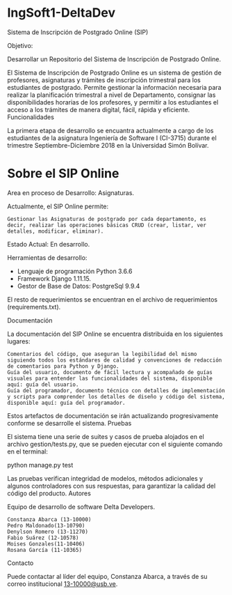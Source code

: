 # IngSoft1-DeltaDev

Sistema de Inscripción de Postgrado Online (SIP)

Objetivo: 

Desarrollar un Repositorio del Sistema de Inscripción de Postgrado Online.

El Sistema de Inscripción de Postgrado Online es un sistema de gestión de profesores, asignaturas y trámites de inscripción trimestral para los estudiantes de postgrado. Permite gestionar la información necesaria para realizar la planificación trimestral a nivel de Departamento, consignar las disponibilidades horarias de los profesores, y permitir a los estudiantes el acceso a los trámites de manera digital, fácil, rápida y eficiente.
Funcionalidades

La primera etapa de desarrollo se encuantra actualmente a cargo de los estudiantes de la asignatura Ingeniería de Software I (CI-3715) durante el trimestre Septiembre-Diciembre 2018 en la Universidad Simón Bolívar.

# Sobre el SIP Online

Area en proceso de Desarrollo: Asignaturas.

Actualmente, el SIP Online permite:

    Gestionar las Asignaturas de postgrado por cada departamento, es decir, realizar las operaciones básicas CRUD (crear, listar, ver detalles, modificar, eliminar).

Estado Actual: En desarrollo.

Herramientas de desarrollo:

  - Lenguaje de programación Python 3.6.6 
  - Framework Django 1.11.15.
  - Gestor de Base de Datos: PostgreSql 9.9.4
  
  El resto de requerimientos se encuentran en el archivo de requerimientos (requirements.txt).

Documentación

La documentación del SIP Online se encuentra distribuida en los siguientes lugares:

    Comentarios del código, que aseguran la legibilidad del mismo siguiendo todos los estándares de calidad y convenciones de redacción de comentarios para Python y Django.
    Guía del usuario, documento de fácil lectura y acompañado de guías visuales para entender las funcionalidades del sistema, disponible aquí: guía del usuario.
    Guía del programador, documento técnico con detalles de implementación y scripts para comprender los detalles de diseño y código del sistema, disponible aquí: guía del programador.

Estos artefactos de documentación se irán actualizando progresivamente conforme se desarrolle el sistema.
Pruebas

El sistema tiene una serie de suites y casos de prueba alojados en el archivo gestion/tests.py, que se pueden ejecutar con el siguiente comando en el terminal:

python manage.py test

Las pruebas verifican integridad de modelos, métodos adicionales y algunos controladores con sus respuestas, para garantizar la calidad del código del producto.
Autores

Equipo de desarrollo de software Delta Developers.

    Constanza Abarca (13-10000)
    Pedro Maldonado(13-10790)
    Denylson Romero (13-11270)
    Fabio Suárez (12-10578)
    Moises Gonzales(11-10406)
    Rosana García (11-10365)

Contacto

Puede contactar al líder del equipo, Constanza Abarca, a través de su correo institucional 13-10000@usb.ve.
